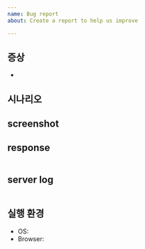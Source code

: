 ```yaml
---
name: Bug report
about: Create a report to help us improve

---
```


## 증상
* 

## 시나리오

## screenshot

## response
```json
```

## server log
```
```

## 실행 환경
 - OS: 
 - Browser:
